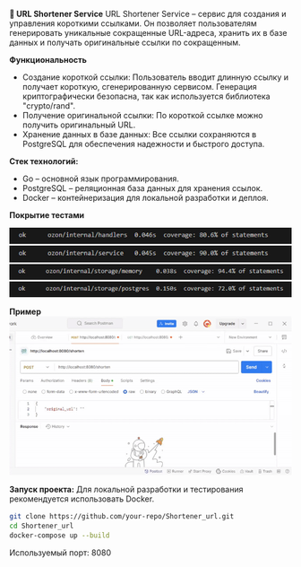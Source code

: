 **🔗 URL Shortener Service**
URL Shortener Service – сервис для создания и управления короткими ссылками. Он позволяет пользователям генерировать уникальные сокращенные URL-адреса, хранить их в базе данных и получать оригинальные ссылки по сокращенным.

**Функциональность**
- Создание короткой ссылки: Пользователь вводит длинную ссылку и получает короткую, сгенерированную сервисом. Генерация криптографически безопасна, так как используется библиотека "crypto/rand".
- Получение оригинальной ссылки: По короткой ссылке можно получить оригинальный URL.
- Хранение данных в базе данных: Все ссылки сохраняются в PostgreSQL для обеспечения надежности и быстрого доступа.

**Стек технологий:**
- Go – основной язык программирования.
- PostgreSQL – реляционная база данных для хранения ссылок.
- Docker – контейнеризация для локальной разработки и деплоя.

**Покрытие тестами**

![handlers](./img/handlers_test_coverage.jpg)
![service](./img/service_test_coverage.jpg)
![Memory storage](./img/memory_test_coverage.jpg)
![Postgres storage](./img/postgres_test_coverage.jpg)


**Пример**
![Укорачиватель ссылок](./img/shortener_url.gif)

**Запуск проекта:**
Для локальной разработки и тестирования рекомендуется использовать Docker.  
```bash
git clone https://github.com/your-repo/Shortener_url.git
cd Shortener_url
docker-compose up --build
```  
Используемый порт: 8080

